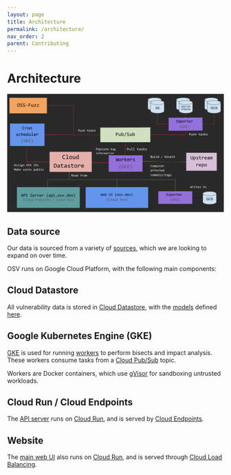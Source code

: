 ```yaml
---
layout: page
title: Architecture
permalink: /architecture/
nav_order: 2
parent: Contributing
---
```

# Architecture

![Architecture diagram](../images/architecture.png)

## Data source

Our data is sourced from a variety of
[sources](../data.md#current-data-sources), which we are looking to expand on
over time.

OSV runs on Google Cloud Platform, with the following main components:

## Cloud Datastore

All vulnerability data is stored in [Cloud Datastore], with the [models] defined
[here].

[Cloud Datastore]: https://cloud.google.com/datastore
[models]: https://googleapis.dev/python/python-ndb/latest/index.html#defining-entities-keys-and-properties
[here]: https://github.com/google/osv/blob/master/osv/models.py

## Google Kubernetes Engine (GKE)

[GKE] is used for running [workers] to perform bisects and impact analysis.
These workers consume tasks from a [Cloud Pub/Sub] topic.

Workers are Docker containers, which use [gVisor] for sandboxing untrusted
workloads.

[GKE]: https://cloud.google.com/kubernetes-engine
[workers]: https://github.com/google/osv/tree/master/gcp/workers
[gVisor]: https://gvisor.dev/
[Cloud Pub/Sub]: https://cloud.google.com/pubsub

## Cloud Run / Cloud Endpoints

The [API server] runs on [Cloud Run], and is served by [Cloud Endpoints].

[API server]: https://github.com/google/osv/tree/master/gcp/api
[Cloud Run]: https://cloud.google.com/run
[Cloud Endpoints]: https://cloud.google.com/endpoints

## Website

The [main web UI] also runs on [Cloud Run], and is served through 
[Cloud Load Balancing].

[main web UI]: https://osv.dev
[Cloud Run]: https://cloud.google.com/run
[Cloud Load Balancing]: https://cloud.google.com/load-balancing
